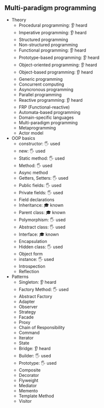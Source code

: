 ## Multi-paradigm programming

- Theory
  - Procedural programming: 👂 heard
  - Imperative programming: 👂 heard
  - Structured programming
  - Non-structured programming
  - Functional programming: 👂 heard
  - Prototype-based programming: 👂 heard
  - Object-oriented programming: 👂 heard
  - Object-based programming: 👂 heard
  - Generic programming
  - Concurrent computing
  - Asyncronous programming
  - Parallel programming
  - Reactive programming: 👂 heard
  - FRP (Functional-reactive)
  - Automata-based programming
  - Domain-specific languages
  - Multi-paradigm programming
  - Metaprogramming
  - Actor model
- OOP basics
  - constructor: 🖐️ used
  - new: 🖐️ used
  - Static method: 🖐️ used
  - Method: 🖐️ used
  - Async method
  - Getters, Setters: 🖐️ used
  - Public fields: 🖐️ used
  - Private fields: 🖐️ used
  - Field declarations
  - Inheritance: 🎓 known
  - Parent class: 🎓 known
  - Polymorphism: 🖐️ used
  - Abstract class: 🖐️ used
  - Interface: 🎓 known
  - Encapsulation
  - Hidden class: 🖐️ used
  - Object form
  - instance: 🖐️ used
  - Introspection
  - Reflection
- Patterns
  - Singleton: 👂 heard
  - Factory Method: 🖐️ used
  - Abstract Factory
  - Adapter
  - Observer
  - Strategy
  - Facade
  - Proxy
  - Chain of Responsibility
  - Command
  - Iterator
  - State
  - Bridge: 👂 heard
  - Builder: 🖐️ used
  - Prototype: 🖐️ used
  - Composite
  - Decorator
  - Flyweight
  - Mediator
  - Memento
  - Template Method
  - Visitor
